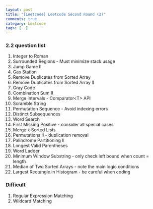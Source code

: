 ```yaml
---
layout: post
title: "[Leetcode] Leetcode Second Round (2)"
comments: true
category: Leetcode
tags: [  ]
---
```


### 2.2 question list

1. Integer to Roman
1. Surrounded Regions - Must minimize stack usage
1. Jump Game II
1. Gas Station
1. Remove Duplicates from Sorted Array
1. Remove Duplicates from Sorted Array II
1. Gray Code 
1. Combination Sum II
1. Merge Intervals - Comparator\<T\> API
1. Scramble String
1. Permutation Sequence - Avoid indexing errors
1. Distinct Subsequences
1. Word Search
1. First Missing Positive - consider all special cases
1. Merge k Sorted Lists
1. Permutations II - duplication removal
1. Palindrome Partitioning II
1. Longest Valid Parentheses
1. Word Ladder
1. Minimum Window Substring - only check left bound when count = length
1. Median of Two Sorted Arrays - note the main logic conditions
1. Largest Rectangle in Histogram - be careful when coding

### Difficult

1. Regular Expression Matching
1. Wildcard Matching
